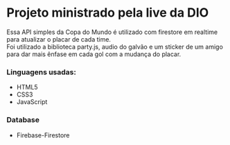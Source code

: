 # Projeto ministrado pela live da DIO

Essa API simples da Copa do Mundo é utilizado com firestore em realtime para atualizar o placar de cada time.<br>
Foi utilizado a biblioteca party.js, audio do galvão e um sticker de um amigo para dar mais ênfase em cada gol com a mudança do placar.

### Linguagens usadas:

* HTML5
* CSS3
* JavaScript

### Database

* Firebase-Firestore
